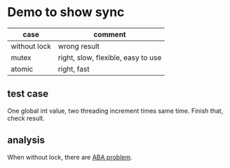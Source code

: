 # Demo to show sync

| case         | comment                            |
|--------------|------------------------------------|
| without lock | wrong result                       |
| mutex        | right, slow, flexible, easy to use |
| atomic       | right, fast                        |

## test case

One global int value, two threading increment times same time.
Finish that, check result.

## analysis

When without lock, there are [ABA problem](https://en.wikipedia.org/wiki/ABA_problem).
